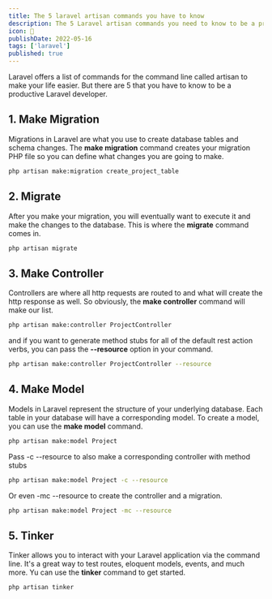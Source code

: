 ```yaml
---
title: The 5 laravel artisan commands you have to know
description: The 5 Laravel artisan commands you need to know to be a productive Laravel developer.
icon: 🗻
publishDate: 2022-05-16
tags: ['laravel']
published: true
---
```


Laravel offers a list of commands for the command line called artisan to make your life easier. But there are 5 that you have to know to be a productive Laravel developer.

## 1. Make Migration

Migrations in Laravel are what you use to create database tables and schema changes. The **make migration** command creates your migration PHP file so you can define what changes you are going to make.

```bash
php artisan make:migration create_project_table
```

## 2. Migrate

After you make your migration, you will eventually want to execute it and make the changes to the database. This is where the **migrate** command comes in.
```bash
php artisan migrate
```

## 3. Make Controller

Controllers are where all http requests are routed to and what will create the http response as well. So obviously, the **make controller** command will make our list.
```bash
php artisan make:controller ProjectController
```

and if you want to generate method stubs for all of the default rest action verbs, you can pass the **--resource** option in your command.
```bash
php artisan make:controller ProjectController --resource
```

## 4. Make Model
Models in Laravel represent the structure of your underlying database. Each table in your database will have a corresponding model. To create a model, you can use the **make model** command.
```bash
php artisan make:model Project
```

Pass -c --resource to also make a corresponding controller with method stubs
```bash
php artisan make:model Project -c --resource
```

Or even -mc --resource to create the controller and a migration.
```bash
php artisan make:model Project -mc --resource
```

## 5. Tinker
Tinker allows you to interact with your Laravel application via the command line. It's a great way to test routes, eloquent models, events, and much more. Yu can use the **tinker** command to get started.

```bash
php artisan tinker
```


